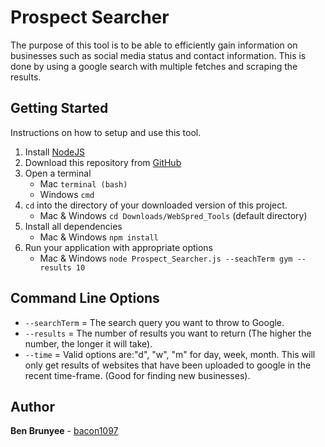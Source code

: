 # Prospect Searcher
The purpose of this tool is to be able to efficiently gain information on businesses such as social media status
and contact information. This is done by using a google search with multiple fetches and scraping the results.

## Getting Started
Instructions on how to setup and use this tool.

1. Install [NodeJS](https://nodejs.org/en/)
1. Download this repository from [GitHub]()
1. Open a terminal
    * Mac ```terminal (bash)```
    * Windows ```cmd```
1. ```cd``` into the directory of your downloaded version of this project.
    * Mac & Windows ```cd Downloads/WebSpred_Tools``` (default directory)
1. Install all dependencies
    * Mac & Windows ```npm install```
1. Run your application with appropriate options
    * Mac & Windows ```node Prospect_Searcher.js --seachTerm gym --results 10```

## Command Line Options

* ```--searchTerm``` = The search query you want to throw to Google.
* ```--results``` = The number of results you want to return (The higher the number, the longer it will take).
* ```--time``` = Valid options are:"d", "w", "m" for day, week, month. This will only get results of websites
that have been uploaded to google in the recent time-frame. (Good for finding new businesses).

## Author

**Ben Brunyee** - [bacon1097](https://github.com/bacon1097)